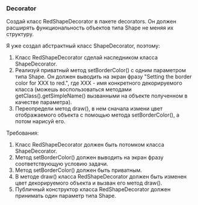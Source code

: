 
### Decorator

Создай класс RedShapeDecorator в пакете decorators. Он должен расширять функциональность объектов типа Shape
не меняя их структуру.

Я уже создал абстрактный класс ShapeDecorator, поэтому:
1) Класс RedShapeDecorator сделай наследником класса ShapeDecorator.
2) Реализуй приватный метод setBorderColor() с одним параметром типа Shape.
Он должен выводить на экран фразу &quot;Setting the border color for XXX to red.&quot;,
где XXX - имя конкретного декорируемого класса (можешь воспользоваться методами
getClass().getSimpleName() вызванными на объекте полученном в качестве параметра).
3) Переопредели метод draw(), в нем сначала измени цвет отображаемого объекта
с помощью метода setBorderColor(), а потом нарисуй его.


Требования:
1.	Класс RedShapeDecorator должен быть потомком класса ShapeDecorator.
2.	Метод setBorderColor() должен выводить на экран фразу соответствующую условию задачи.
3.	Метод setBorderColor() должен быть приватным.
4.	В методе draw() класса RedShapeDecorator должен быть изменен цвет декорируемого объекта и вызван его метод draw().
5.	Публичный конструктор класса RedShapeDecorator должен принимать один параметр типа Shape.


